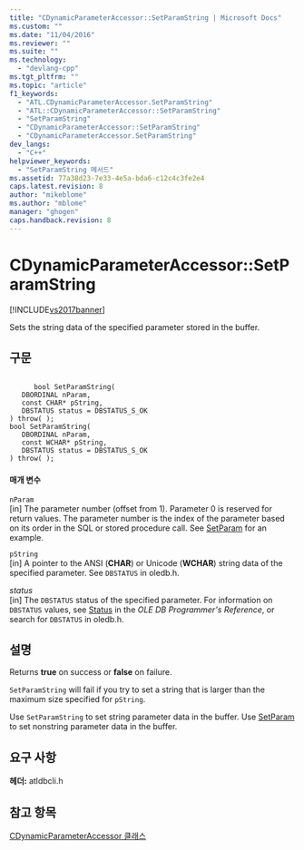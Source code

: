 ```yaml
---
title: "CDynamicParameterAccessor::SetParamString | Microsoft Docs"
ms.custom: ""
ms.date: "11/04/2016"
ms.reviewer: ""
ms.suite: ""
ms.technology: 
  - "devlang-cpp"
ms.tgt_pltfrm: ""
ms.topic: "article"
f1_keywords: 
  - "ATL.CDynamicParameterAccessor.SetParamString"
  - "ATL::CDynamicParameterAccessor::SetParamString"
  - "SetParamString"
  - "CDynamicParameterAccessor::SetParamString"
  - "CDynamicParameterAccessor.SetParamString"
dev_langs: 
  - "C++"
helpviewer_keywords: 
  - "SetParamString 메서드"
ms.assetid: 77a38d23-7e33-4e5a-bda6-c12c4c3fe2e4
caps.latest.revision: 8
author: "mikeblome"
ms.author: "mblome"
manager: "ghogen"
caps.handback.revision: 8
---
```

# CDynamicParameterAccessor::SetParamString
[!INCLUDE[vs2017banner](../../assembler/inline/includes/vs2017banner.md)]

Sets the string data of the specified parameter stored in the buffer.  
  
## 구문  
  
```  
  
      bool SetParamString(   
   DBORDINAL nParam,   
   const CHAR* pString,   
   DBSTATUS status = DBSTATUS_S_OK    
) throw( );  
bool SetParamString(   
   DBORDINAL nParam,   
   const WCHAR* pString,   
   DBSTATUS status = DBSTATUS_S_OK    
) throw( );  
```  
  
#### 매개 변수  
 `nParam`  
 \[in\] The parameter number \(offset from 1\).  Parameter 0 is reserved for return values.  The parameter number is the index of the parameter based on its order in the SQL or stored procedure call.  See [SetParam](../../data/oledb/cdynamicparameteraccessor-setparam.md) for an example.  
  
 `pString`  
 \[in\] A pointer to the ANSI \(**CHAR**\) or Unicode \(**WCHAR**\) string data of the specified parameter.  See `DBSTATUS` in oledb.h.  
  
 *status*  
 \[in\] The `DBSTATUS` status of the specified parameter.  For information on `DBSTATUS` values, see [Status](https://msdn.microsoft.com/en-us/library/ms722617.aspx) in the *OLE DB Programmer's Reference*, or search for `DBSTATUS` in oledb.h.  
  
## 설명  
 Returns **true** on success or **false** on failure.  
  
 `SetParamString` will fail if you try to set a string that is larger than the maximum size specified for `pString`.  
  
 Use `SetParamString` to set string parameter data in the buffer.  Use [SetParam](../../data/oledb/cdynamicparameteraccessor-setparam.md) to set nonstring parameter data in the buffer.  
  
## 요구 사항  
 **헤더:** atldbcli.h  
  
## 참고 항목  
 [CDynamicParameterAccessor 클래스](../../data/oledb/cdynamicparameteraccessor-class.md)